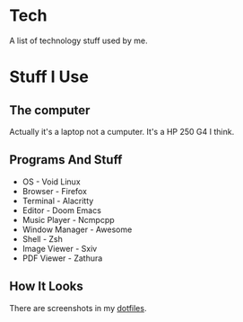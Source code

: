 # Tech
A list of technology stuff used by me.

# Stuff I Use
## The computer
Actually it's a laptop not a cumputer.
It's a HP 250 G4 I think.

## Programs And Stuff
- OS - Void Linux
- Browser - Firefox
- Terminal - Alacritty
- Editor - Doom Emacs
- Music Player - Ncmpcpp
- Window Manager - Awesome
- Shell - Zsh
- Image Viewer - Sxiv
- PDF Viewer - Zathura

## How It Looks
There are screenshots in my [dotfiles](https://gitlab.com/chtc/dotfiles).
</article>

